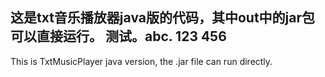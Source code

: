 这是txt音乐播放器java版的代码，其中out中的jar包可以直接运行。
测试。abc.
123
456
------------------------------------------------------------------
This is TxtMusicPlayer java version, the .jar file can run directly.
